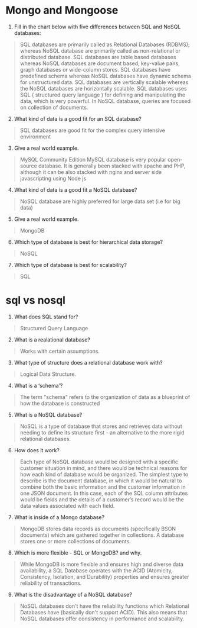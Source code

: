 # Mongo and Mongoose

1. Fill in the chart below with five differences between SQL and NoSQL databases:
> SQL databases are primarily called as Relational Databases (RDBMS); whereas NoSQL database are primarily called as non-relational or distributed database.
> SQL databases are table based databases whereas NoSQL databases are document based, key-value pairs, graph databases or wide-column stores.
> SQL databases have predefined schema whereas NoSQL databases have dynamic schema for unstructured data.
> SQL databases are vertically scalable whereas the NoSQL databases are horizontally scalable.
> SQL databases uses SQL ( structured query language ) for defining and manipulating the data, which is very powerful. In NoSQL database, queries are focused on collection of documents.

2. What kind of data is a good fit for an SQL database?
> SQL databases are good fit for the complex query intensive environment

3. Give a real world example.
> MySQL Community Edition
MySQL database is very popular open-source database. It is generally been stacked with apache and PHP, although it can be also stacked with nginx and server side javascripting using Node js

4. What kind of data is a good fit a NoSQL database?
> NoSQL database are highly preferred for large data set (i.e for big data)

5. Give a real world example.
> MongoDB

6. Which type of database is best for hierarchical data storage?
> NoSQL

7. Which type of database is best for scalability?
> SQL


# sql vs nosql

1. What does SQL stand for?
> Structured Query Language

2. What is a realational database?
> Works with certain assumptions.

3. What type of structure does a relational database work with?
> Logical Data Structure.

4. What is a ‘schema’?
> The term "schema" refers to the organization of data as a blueprint of how the database is constructed

5. What is a NoSQL database?
> NoSQL is a type of database that stores and retrieves data without needing to define its structure first - an alternative to the more rigid relational databases.

6. How does it work?
> Each type of NoSQL database would be designed with a specific customer situation in mind, and there would be technical reasons for how each kind of database would be organized. The simplest type to describe is the document database, in which it would be natural to combine both the basic information and the customer information in one JSON document. In this case, each of the SQL column attributes would be fields and the details of a customer’s record would be the data values associated with each field.

7. What is inside of a Mongo database?
> MongoDB stores data records as documents (specifically BSON documents) which are gathered together in collections. A database stores one or more collections of documents.

8. Which is more flexible - SQL or MongoDB? and why.
> While MongoDB is more flexible and ensures high and diverse data availability, a SQL Database operates with the ACID (Atomicity, Consistency, Isolation, and Durability) properties and ensures greater reliability of transactions.

9. What is the disadvantage of a NoSQL database?
> NoSQL databases don't have the reliability functions which Relational Databases have (basically don't support ACID). This also means that NoSQL databases offer consistency in performance and scalability.